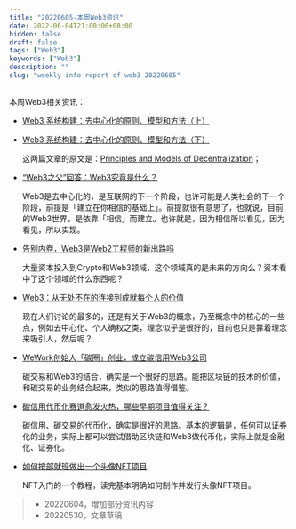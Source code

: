 ```yaml
---
title: "20220605-本周Web3资讯"
date: 2022-06-04T21:00:00+08:00
hidden: false
draft: false
tags: ["Web3"]
keywords: ["Web3"]
description: ""
slug: "weekly info report of web3 20220605"
---
```


本周Web3相关资讯：

- [Web3 系统构建：去中心化的原则、模型和方法（上）](https://www.163.com/dy/article/H8KC7PQV0511D3QS.html)

- [Web3 系统构建：去中心化的原则、模型和方法（下）](http://yun.win80.net/portal/article/index/id/7215/cid/2.html)

  这两篇文章的原文是：[Principles and Models of Decentralization](https://a16z.com/wp-content/uploads/2022/04/principles-and-models-of-decentralization_miles-jennings_a16zcrypto.pdf)；

- [“Web3之父”回答：Web3究竟是什么？](https://wallstreetcn.com/articles/3649370)  

  Web3是去中心化的，是互联网的下一个阶段，也许可能是人类社会的下一个阶段，前提是「建立在你相信的基础上」。前提就很有意思了，也就说，目前的Web3世界，是依靠「相信」而建立。也许就是，因为相信所以看见，因为看见，所以实现。

<!--more-->

- [告别内卷，Web3是Web2工程师的新出路吗](https://www.donews.com/news/detail/4/3207027.html)

  大量资本投入到Crypto和Web3领域，这个领域真的是未来的方向么？资本看中了这个领域的什么东西呢？
  
- [Web3：从无处不在的连接到成就每个人的价值](https://baijiahao.baidu.com/s?id=1734349174783930863&wfr=spider&for=pc)

  现在人们讨论的最多的，还是有关于Web3的概念，乃至概念中的核心的一些点，例如去中心化、个人确权之类，理念似乎是很好的，目前也只是靠着理念来吸引人，然后呢？
  
- [WeWork创始人「碳圈」创业，成立碳信用Web3公司](https://www.toutiao.com/article/7105251066735755783/?wid=1654398658270)

  碳交易和Web3的结合，确实是一个很好的思路。能把区块链的技术的价值，和碳交易的业务结合起来，类似的思路值得借鉴。

- [碳信用代币化赛道愈发火热，哪些早期项目值得关注？](https://web3caff.com/zh/archives/13418)

  碳信用、碳交易的代币化，确实是很好的思路。基本的逻辑是，任何可以证券化的业务，实际上都可以尝试借助区块链和Web3做代币化，实际上就是金融化、证券化。

- [如何按部就班做出一个头像NFT项目](https://mp.weixin.qq.com/s?__biz=MzAwNTk4NTU4Ng==&mid=2247484569&idx=1&sn=20ab045f43fa48d3024d73bd440f3643&scene=21#wechat_redirect)

  NFT入门的一个教程，读完基本明确如何制作并发行头像NFT项目。



> - 20220604，增加部分资讯内容
> - 20220530，文章草稿
